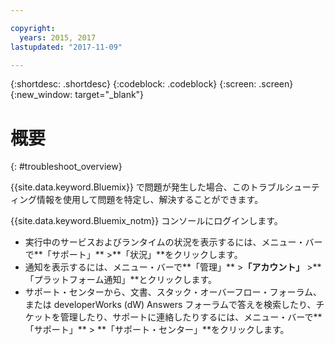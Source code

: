 ```yaml
---

copyright:
  years: 2015, 2017
lastupdated: "2017-11-09"

---
```


{:shortdesc: .shortdesc}
{:codeblock: .codeblock}
{:screen: .screen}
{:new_window: target="_blank"}

# 概要
{: #troubleshoot_overview}

{{site.data.keyword.Bluemix}} で問題が発生した場合、このトラブルシューティング情報を使用して問題を特定し、解決することができます。

{{site.data.keyword.Bluemix_notm}} コンソールにログインします。
* 実行中のサービスおよびランタイムの状況を表示するには、メニュー・バーで**「サポート」** >**「状況」**をクリックします。
* 通知を表示するには、メニュー・バーで**「管理」** >**「アカウント」** >**「プラットフォーム通知」**とクリックします。
* サポート・センターから、文書、スタック・オーバーフロー・フォーラム、または developerWorks (dW) Answers フォーラムで答えを検索したり、チケットを管理したり、サポートに連絡したりするには、メニュー・バーで**「サポート」** > **「サポート・センター」**をクリックします。
